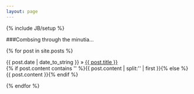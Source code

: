 ```yaml
---
layout: page
---
```

{% include JB/setup %}

###Combsing through the minutia…

<p class="posts">
  {% for post in site.posts %}
    <p>{{ post.date | date_to_string }} &raquo; <a href="{{ BASE_PATH }}{{ post.url }}">{{ post.title }}</a>
    <br>{% if post.content contains '<!--more-->' %}{{ post.content | split:'<!--more-->' | first }}{% else %}{{ post.content }}{% endif %}</br>
    </p>
  {% endfor %}
</p>
